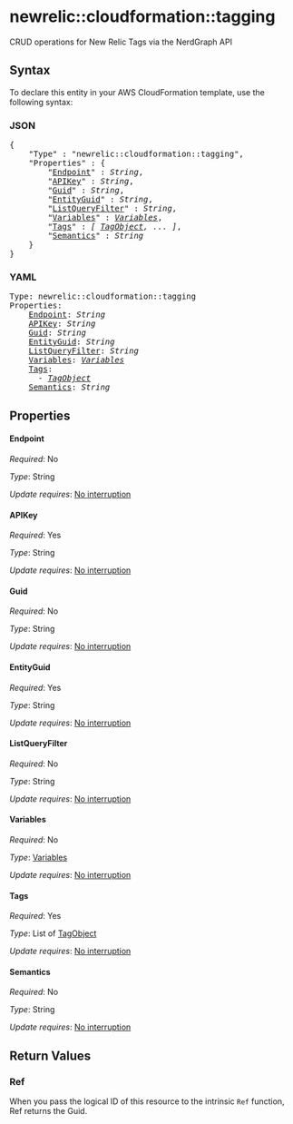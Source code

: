 # newrelic::cloudformation::tagging

CRUD operations for New Relic Tags via the NerdGraph API

## Syntax

To declare this entity in your AWS CloudFormation template, use the following syntax:

### JSON

<pre>
{
    "Type" : "newrelic::cloudformation::tagging",
    "Properties" : {
        "<a href="#endpoint" title="Endpoint">Endpoint</a>" : <i>String</i>,
        "<a href="#apikey" title="APIKey">APIKey</a>" : <i>String</i>,
        "<a href="#guid" title="Guid">Guid</a>" : <i>String</i>,
        "<a href="#entityguid" title="EntityGuid">EntityGuid</a>" : <i>String</i>,
        "<a href="#listqueryfilter" title="ListQueryFilter">ListQueryFilter</a>" : <i>String</i>,
        "<a href="#variables" title="Variables">Variables</a>" : <i><a href="variables.md">Variables</a></i>,
        "<a href="#tags" title="Tags">Tags</a>" : <i>[ <a href="tagobject.md">TagObject</a>, ... ]</i>,
        "<a href="#semantics" title="Semantics">Semantics</a>" : <i>String</i>
    }
}
</pre>

### YAML

<pre>
Type: newrelic::cloudformation::tagging
Properties:
    <a href="#endpoint" title="Endpoint">Endpoint</a>: <i>String</i>
    <a href="#apikey" title="APIKey">APIKey</a>: <i>String</i>
    <a href="#guid" title="Guid">Guid</a>: <i>String</i>
    <a href="#entityguid" title="EntityGuid">EntityGuid</a>: <i>String</i>
    <a href="#listqueryfilter" title="ListQueryFilter">ListQueryFilter</a>: <i>String</i>
    <a href="#variables" title="Variables">Variables</a>: <i><a href="variables.md">Variables</a></i>
    <a href="#tags" title="Tags">Tags</a>: <i>
      - <a href="tagobject.md">TagObject</a></i>
    <a href="#semantics" title="Semantics">Semantics</a>: <i>String</i>
</pre>

## Properties

#### Endpoint

_Required_: No

_Type_: String

_Update requires_: [No interruption](https://docs.aws.amazon.com/AWSCloudFormation/latest/UserGuide/using-cfn-updating-stacks-update-behaviors.html#update-no-interrupt)

#### APIKey

_Required_: Yes

_Type_: String

_Update requires_: [No interruption](https://docs.aws.amazon.com/AWSCloudFormation/latest/UserGuide/using-cfn-updating-stacks-update-behaviors.html#update-no-interrupt)

#### Guid

_Required_: No

_Type_: String

_Update requires_: [No interruption](https://docs.aws.amazon.com/AWSCloudFormation/latest/UserGuide/using-cfn-updating-stacks-update-behaviors.html#update-no-interrupt)

#### EntityGuid

_Required_: Yes

_Type_: String

_Update requires_: [No interruption](https://docs.aws.amazon.com/AWSCloudFormation/latest/UserGuide/using-cfn-updating-stacks-update-behaviors.html#update-no-interrupt)

#### ListQueryFilter

_Required_: No

_Type_: String

_Update requires_: [No interruption](https://docs.aws.amazon.com/AWSCloudFormation/latest/UserGuide/using-cfn-updating-stacks-update-behaviors.html#update-no-interrupt)

#### Variables

_Required_: No

_Type_: <a href="variables.md">Variables</a>

_Update requires_: [No interruption](https://docs.aws.amazon.com/AWSCloudFormation/latest/UserGuide/using-cfn-updating-stacks-update-behaviors.html#update-no-interrupt)

#### Tags

_Required_: Yes

_Type_: List of <a href="tagobject.md">TagObject</a>

_Update requires_: [No interruption](https://docs.aws.amazon.com/AWSCloudFormation/latest/UserGuide/using-cfn-updating-stacks-update-behaviors.html#update-no-interrupt)

#### Semantics

_Required_: No

_Type_: String

_Update requires_: [No interruption](https://docs.aws.amazon.com/AWSCloudFormation/latest/UserGuide/using-cfn-updating-stacks-update-behaviors.html#update-no-interrupt)

## Return Values

### Ref

When you pass the logical ID of this resource to the intrinsic `Ref` function, Ref returns the Guid.
